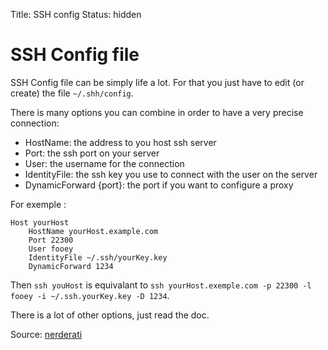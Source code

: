 Title: SSH config
Status: hidden

# SSH Config file

SSH Config file can be simply life a lot.
For that you just have to edit (or create) the file `~/.shh/config`.

There is many options you can combine
in order to have a very precise connection:

* HostName: the address to you host ssh server
* Port: the ssh port on your server
* User: the username for the connection
* IdentityFile: the ssh key you use to connect with the user on the server
* DynamicForward {port}: the port if you want to configure a proxy

For exemple :

    Host yourHost
        HostName yourHost.example.com
        Port 22300
        User fooey
        IdentityFile ~/.ssh/yourKey.key
        DynamicForward 1234

Then `ssh youHost` is equivalant to
`ssh yourHost.exemple.com -p 22300 -l fooey -i ~/.ssh.yourKey.key -D 1234`.

There is a lot of other options, just read the doc.

Source: [nerderati](https://nerderati.com/2011/03/17/simplify-your-life-with-an-ssh-config-file/)


